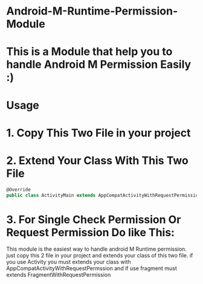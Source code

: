# Android-M-Runtime-Permission-Module
<h1>This is a Module that help you to handle Android M Permission Easily :)</h1>
<h1>Usage</h1>
<h1>1. Copy This Two File in your project</h1>
<h1>2. Extend Your Class With This Two File</h1>

```javascript 
@Override
public class ActivityMain extends AppCompatActivityWithRequestPermission implements AppCompatActivityWithRequestPermission.OnSinglePermissionStatus {
```

<h1>3. For Single Check Permission Or Request Permission Do like This:</h1>
<p>This module is the easiest way to handle android M Runtime permission.
just copy this 2 file in your project and extends your class of this two file.
if you use Activity you must extends your class with AppCompatActivityWithRequestPermssion
and if use fragment must extends FragmentWithRequestPermission</p>
